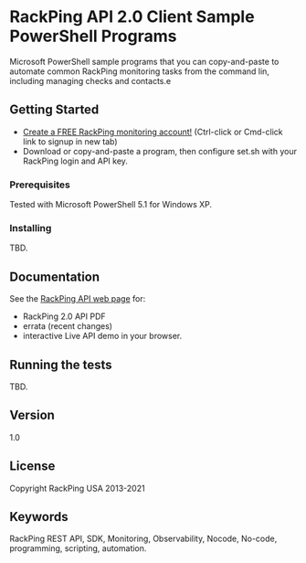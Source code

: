 # RackPing API 2.0 Client Sample PowerShell Programs

Microsoft PowerShell sample programs that you can copy-and-paste to automate common RackPing monitoring tasks from the command lin, including managing checks and contacts.e

## Getting Started

* [Create a FREE RackPing monitoring account!](https://www.rackping.com/cgi-bin/signup.cgi) (Ctrl-click or Cmd-click link to signup in new tab)
* Download or copy-and-paste a program, then configure set.sh with your RackPing login and API key.

### Prerequisites

Tested with Microsoft PowerShell 5.1 for Windows XP.

### Installing

TBD.

## Documentation

See the [RackPing API web page](https://www.rackping.com/api.html) for:

* RackPing 2.0 API PDF
* errata (recent changes)
* interactive Live API demo in your browser.

## Running the tests

TBD.

## Version

1.0

## License

Copyright RackPing USA 2013-2021

## Keywords

RackPing REST API, SDK, Monitoring, Observability, Nocode, No-code, programming, scripting, automation.

